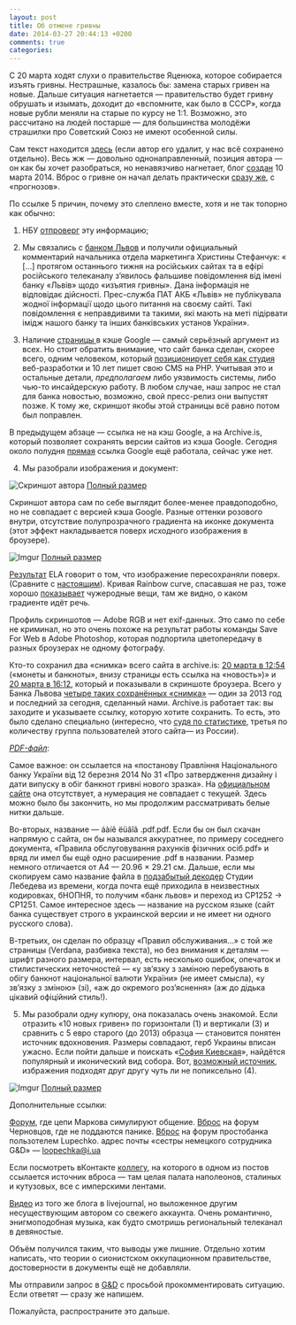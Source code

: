 ```yaml
---
layout: post
title: Об отмене гривны
date: 2014-03-27 20:44:13 +0200
comments: true
categories: 
---
```


С 20 марта ходят слухи о правительстве Яценюка, которое собирается изъять гривны. Нестрашные, казалось бы: замена старых гривен на новые. Дальше ситуация нагнетается — правительство будет гривну обрушать и изымать, доходит до «вспомните, как было в СССР», когда новые рубли меняли на старые по курсу не 1:1. Возможно, это рассчитано на людей постарше — для большинства молодёжи страшилки про Советский Союз не имеют особенной силы.

Сам текст находится [здесь](http://odessitos1.livejournal.com/4588.html) (если автор его удалит, у нас всё сохранено отдельно). Весь жж — довольно однонаправленный, позиция автора — он как бы хочет разобраться, но ненавязчиво нагнетает, блог [создан](http://odessitos1.livejournal.com/profile) 10 марта 2014. Вброс о гривне он начал делать практически [сразу же](http://odessitos1.livejournal.com/795.html), с «прогнозов».

По ссылке 5 причин, почему это слеплено вместе, хотя и не так топорно как обычно:

<!-- more -->
1. НБУ [отпроверг](http://glavcom.ua/news/194378.html) эту информацию;

2. Мы связались с [банком Львов](http://www.banklviv.com/) и получили официальный комментарий начальника отдела маркетинга Христины Стефанчук: « […] протягом останнього тижня на російських сайтах та в ефірі російського телеканалу з’явилось фальшиве повідомлення від імені банку «Львів» щодо «изъятия гривны». Дана інформація не відповідає дійсності. Прес-служба ПАТ АКБ «Львів» не публікувала жодної інформації щодо цього питання на своєму сайті. Такі повідомлення є неправдивими та такими, які мають на меті підірвати імідж нашого банку та інших банківських установ України».

3. Наличие [страницы ](http://archive.is/g9Pyg/image) в кэше Google — самый серьёзный аргумент из всех. Но стоит обратить внимание, что сайт банка сделан, скорее всего, одним человеком, который [позиционирует себя как студия](http://www.sitegist.com) веб-разработки и 10 лет пишет свою CMS на PHP.  Учитывая это и остальные детали, _предполагаем_ либо уязвимость системы, либо чью-то инсайдерскую работу. В любом случае, наш запрос не стал для банка новостью, возможно, свой пресс-релиз они выпустят позже. К тому же, скриншот якобы этой страницы всё равно потом был поправлен.

В предыдущем абзаце — ссылка не на кэш Google, а на Archive.is, который позволяет сохранять версии сайтов из кэша Google. Сегодня около полудня [прямая](http://webcache.googleusercontent.com/search?q=cache:0RQLLouF9DEJ:www.banklviv.com/uk/individuals/rule/&client=safari&hl=en&strip=0) ссылка Google ещё работала, сейчас уже нет.

4. Мы разобрали изображения  и документ:

![Скриншот автора](http://i.imgur.com/fexDfbo.jpg) 
[Полный размер](http://i.imgur.com/fexDfbo.jpg)

Скриншот автора сам по себе выглядит более-менее правдоподобно, но не совпадает с версией кэша Google. Разные оттенки розового внутри, отсутствие полупрозрачного градиента на иконке документа (этот эффект накладывается поверх исходного изображения в броузере).

![Imgur](http://i.imgur.com/E6PTLVA.png)
[Полный размер](http://i.imgur.com/E6PTLVA.png)


[Результат](http://fotoforensics.com/analysis.php?id=69961c99af5779e5877f7b0b9740f511e5c5197b.209757) ELA говорит о том, что изображение пересохраняли поверх. (Сравните с [настоящим](http://fotoforensics.com/analysis.php?id=27e7d00ab5e48a363130661db5babe20c2c08cdf.657983)). Кривая Rainbow curve, спасавшая не раз, тоже хорошо [показывает](http://imgur.com/xdthu8a) чужеродные вещи, там же видно, о каком градиенте идёт речь.

Профиль скриншотов — Adobe RGB и нет exif-данных. Это само по себе не криминал, но это очень похоже на результат работы команды Save For Web в Adobe Photoshop, которая подпортила цветопередачу в разных броузерах не одному фотографу.

Кто-то сохранил два «снимка» всего сайта в archive.is: [20 марта в 12:54](http://archive.is/La2Sy) («монеты и банкноты», внизу страницы есть ссылка на «новость»)» и [20 марта в 16:12](http://archive.is/g9Pyg), который и показывали в скриншоте броузера. Всего у Банка Львова [четыре таких сохранённых «снимка»](http://archive.is/www.banklviv.com) — один за 2013 год и последний за сегодня, сделанный нами. Archive.is работает так: вы заходите и указываете ссылку, которую хотите сохранить. То есть, это было сделано специально (интересно, что [судя по статистике](http://whois.domaintools.com/archive.org), третья по количеству группа пользователей этого сайта— из России).

_[PDF-файл](http://rusfolder.com/40183364)_:

Самое важное: он ссылается на «постанову Правління Національного банку України від 12 березня 2014 No 31 «Про затвердження дизайну і дати випуску в обіг банкнот гривні нового зразка». На [официальном сайте](http://www.bank.gov.ua/control/uk/publish/category?cat_id=58478) она отсутствует, а нумерация не совпадает с текущей. Здесь можно было бы закончить, но мы продолжим рассматривать белые нитки дальше.

Во-вторых, название — áàíê ëüâîâ .pdf.pdf. Если бы он был скачан напрямую с сайта, он бы назывался аккуратнее, по примеру соседнего документа, «Правила обслуговування рахунків фізичних осіб.pdf» и вряд ли имел бы ещё одно расширение .pdf в названии. Размер немного отличается от А4 — 20.96 × 29.21 см. Дальше, если мы скопируем само название файла в [подзабытый декодер](http://www.artlebedev.ru/tools/decoder/) Студии Лебедева из времени, когда почта ещё приходила в неизвестных кодировках, бНОПНЯ, то получим «банк львов» и переход из CP1252 → CP1251. Самое интересное здесь — название на русском языке (сайт банка существует строго в украинской версии и не имеет ни одного русского слова).

В-третьих, он сделан по образцу «Правил обслуживания…» с той же страницы (Verdana, разбивка текста), но без внимания к деталям — шрифт разного размера, интервал, есть несколько ошибок, опечаток и стилистических неточностей — «у зв’язку з заміною перебувають в обігу банкнот національної валюти України» (не имеет смысла), «у зв’язку з зміною» (зi), «аж до окремого роз’яснення» (аж до дідька цікавий офіційний стиль!).


5. Мы разобрали одну купюру, она показалась очень знакомой. Если отразить «10 новых гривен» по горизонтали (1) и вертикали (3) и сравнить с 5 евро старого (до 2013) образца  — становится понятен источник вдохновения. Размеры совпадают, герб Украины вписан ужасно. Если пойти дальше и поискать «[София Киевская](http://bit.ly/1dwfVjB)», найдётся популярный и иконический вид собора. Вот, [возможный источник](http://citycard-ua.com/sites/default/files/imagecache/product_full/sof._sobor.jpg), избражения подходят друг другу чуть ли не попиксельно (4).

![Imgur](http://i.imgur.com/cvc6uW6.jpg)
[Полный размер](http://i.imgur.com/cvc6uW6.jpg)

Дополнительные ссылки:

[Форум](http://fkiev.com/pro-banki-30259/), где цепи Маркова симулируют общение.
[Вброс](http://forum.vidido.ua/viewtopic.php?f=3&t=26906) на форум Черновцов, где не поддаются панике.
[Вброс](http://www.prostobank.ua/servisy/onlayn_konsultatsii/valyuta/natsbank_ukrainy_gotovit_vyvod_staryh_deneg_iz_obrascheniya) на форум простобанка пользотелем Lupechko. адрес почты «сестры немецкого сотрудника G&D» — loopechka@i.ua


Если посмотреть вКонтакте [коллегу](https://vk.com/id242012389), на которого в одном из постов ссылается источник вброса — там целая палата наполеонов, сталиных и кутузовых, все с имперскими лентами.

[Видео](https://www.youtube.com/watch?v=RXdZW5AvQ0I) из того же блога в livejournal, но выложенное другим несуществующим автором со свежего аккаунта. Очень романтично, энигмоподобная музыка, как будто смотришь региональный телеканал в девяностые.

Объём получился таким, что выводы уже лишние. Отдельно хотим написать, что теории о сионистском оккупационном правительстве, достоверности в документы ещё не добавляли.

Мы отправили запрос в [G&D](http://www.gi-de.com/en/index.jsp) с просьбой прокомментировать ситуацию. Если ответят — сразу же напишем.

Пожалуйста, распространите это дальше.

